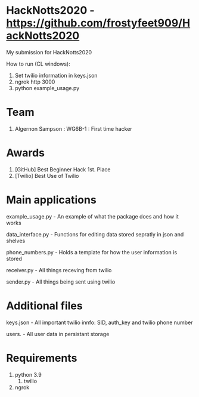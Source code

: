# HackNotts2020 - https://github.com/frostyfeet909/HackNotts2020
My submission for HackNotts2020

How to run (CL windows):
1. Set twilio information in keys.json
2. ngrok http 3000
3. python example_usage.py

# Team
1. Algernon Sampson : WG6B-1 : First time hacker

# Awards
1. [GitHub] Best Beginner Hack 1st. Place
2. [Twilio] Best Use of Twilio

# Main applications
example_usage.py - An example of what the package does and how it works

data_interface.py - Functions for editing data stored sepratly in json and shelves

phone_numbers.py - Holds a template for how the user information is stored

receiver.py - All things receving from twilio

sender.py - All things being sent using twilio

# Additional files
keys.json - All important twilio innfo: SID, auth_key and twilio phone number

users. - All user data in persistant storage

# Requirements
1. python 3.9
    1. twilio
2. ngrok
